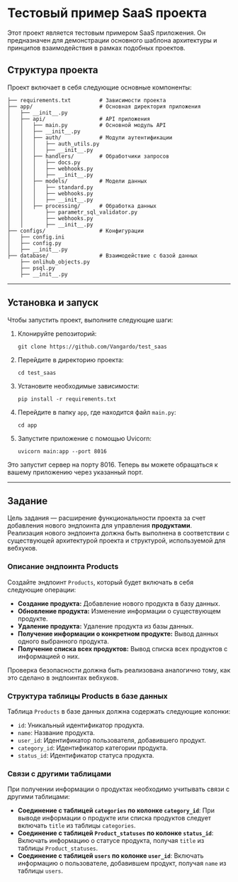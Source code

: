 # Тестовый пример SaaS проекта
Этот проект является тестовым примером SaaS приложения. 
Он предназначен для демонстрации основного шаблона архитектуры и принципов взаимодействия в рамках подобных проектов.

## Структура проекта

Проект включает в себя следующие основные компоненты:

```
├── requirements.txt         # Зависимости проекта
├── app/                     # Основная директория приложения
│   ├── __init__.py
│   ├── api/                 # API приложения
│   │   ├── main.py          # Основной модуль API
│   │   ├── __init__.py
│   │   ├── auth/            # Модули аутентификации
│   │   │   ├── auth_utils.py
│   │   │   ├── __init__.py
│   │   ├── handlers/        # Обработчики запросов
│   │   │   ├── docs.py
│   │   │   ├── webhooks.py
│   │   │   ├── __init__.py
│   │   ├── models/          # Модели данных
│   │   │   ├── standard.py
│   │   │   ├── webhooks.py
│   │   │   ├── __init__.py
│   │   ├── processing/      # Обработка данных
│   │       ├── parametr_sql_validator.py
│   │       ├── webhooks.py
│   │       ├── __init__.py
├── configs/                 # Конфигурации
│   ├── config.ini
│   ├── config.py
│   ├── __init__.py
├── database/                # Взаимодействие с базой данных
    ├── onlihub_objects.py
    ├── psql.py
    ├── __init__.py
```

---

## Установка и запуск

Чтобы запустить проект, выполните следующие шаги:

1. Клонируйте репозиторий:
   ```
   git clone https://github.com/Vangardo/test_saas
   ```

2. Перейдите в директорию проекта:
   ```
   cd test_saas
   ```

3. Установите необходимые зависимости:
   ```
   pip install -r requirements.txt
   ```

4. Перейдите в папку `app`, где находится файл `main.py`:
   ```
   cd app
   ```

5. Запустите приложение с помощью Uvicorn:
   ```
   uvicorn main:app --port 8016
   ```

Это запустит сервер на порту 8016. Теперь вы можете обращаться к вашему приложению через указанный порт.


---

## Задание

Цель задания — расширение функциональности проекта за счет добавления нового эндпоинта для управления **продуктами**.  
Реализация нового эндпоинта должна быть выполнена в соответствии с существующей архитектурой проекта и структурой, используемой для вебхуков.

### Описание эндпоинта Products

Создайте эндпоинт `Products`, который будет включать в себя следующие операции:

- **Создание продукта:** Добавление нового продукта в базу данных.
- **Обновление продукта:** Изменение информации о существующем продукте.
- **Удаление продукта:** Удаление продукта из базы данных.
- **Получение информации о конкретном продукте:** Вывод данных одного выбранного продукта.
- **Получение списка всех продуктов:** Вывод списка всех продуктов с информацией о них.

Проверка безопасности должна быть реализована аналогично тому, как это сделано в эндпоинтах вебхуков.

### Структура таблицы Products в базе данных

Таблица `Products` в базе данных должна содержать следующие колонки:

- `id`: Уникальный идентификатор продукта.
- `name`: Название продукта.
- `user_id`: Идентификатор пользователя, добавившего продукт.
- `category_id`: Идентификатор категории продукта.
- `status_id`: Идентификатор статуса продукта.

### Связи с другими таблицами

При получении информации о продуктах необходимо учитывать связи с другими таблицами:

- **Соединение с таблицей `categories` по колонке `category_id`**: При выводе информации о продукте или списка продуктов следует включать `title` из таблицы `categories`.
- **Соединение с таблицей `Product_statuses` по колонке `status_id`**: Включать информацию о статусе продукта, получая `title` из таблицы `Product_statuses`.
- **Соединение с таблицей `users` по колонке `user_id`**: Включать информацию о пользователе, добавившем продукт, получая `name` из таблицы `users`.



